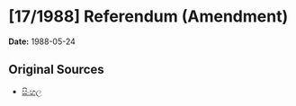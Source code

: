 # [17/1988] Referendum (Amendment)

**Date:** 1988-05-24

## Original Sources

- [සිංහල](https://documents.gov.lk/view/acts/1988/5/17-1988_S.pdf)
